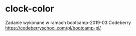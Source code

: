 # clock-color
Zadanie wykonane w ramach bootcamp-2019-03 Codeberry  https://codeberryschool.com/pl/bootcamp-pl/
